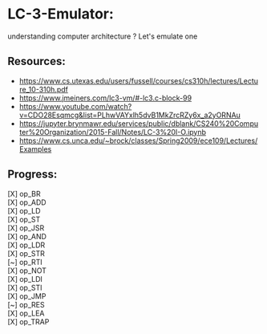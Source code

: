 # LC-3-Emulator:
understanding computer architecture ? Let's emulate one

## Resources:
- https://www.cs.utexas.edu/users/fussell/courses/cs310h/lectures/Lecture_10-310h.pdf
- https://www.jmeiners.com/lc3-vm/#-lc3.c-block-99
- https://www.youtube.com/watch?v=CDO28Esqmcg&list=PLhwVAYxlh5dvB1MkZrcRZy6x_a2yORNAu
- https://jupyter.brynmawr.edu/services/public/dblank/CS240%20Computer%20Organization/2015-Fall/Notes/LC-3%20I-O.ipynb
- https://www.cs.unca.edu/~brock/classes/Spring2009/ece109/Lectures/Examples
## Progress:
[X] op_BR  
[X] op_ADD  
[X] op_LD  
[X] op_ST  
[X] op_JSR  
[X] op_AND  
[X] op_LDR  
[X] op_STR  
[~] op_RTI  
[X] op_NOT  
[X] op_LDI  
[X] op_STI  
[X] op_JMP  
[~] op_RES  
[X] op_LEA  
[X] op_TRAP  
